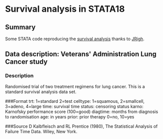 # Survival analysis in STATA18

## Summary
Some STATA code reproducing the [survival analysis](https://github.com/JRigh/Survival-Analysis-in-R-and-Python) thanks to [JRigh](https://github.com/JRigh).

## Data description: Veterans' Administration Lung Cancer study

### Description
Randomised trial of two treatment regimens for lung cancer. This is a standard survival analysis data set.

###Format
trt:	1=standard 2=test
celltype:	1=squamous, 2=smallcell, 3=adeno, 4=large
time:	survival time
status:	censoring status
karno:	Karnofsky performance score (100=good)
diagtime:	months from diagnosis to randomisation
age:	in years
prior:	prior therapy 0=no, 10=yes

###Source
D Kalbfleisch and RL Prentice (1980), The Statistical Analysis of Failure Time Data. Wiley, New York.
